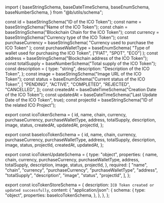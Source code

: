 import {
  baseStringSchema,
  baseDateTimeSchema,
  baseEnumSchema,
  baseNumberSchema,
} from "@b/utils/schema";

const id = baseStringSchema("ID of the ICO Token");
const name = baseStringSchema("Name of the ICO Token");
const chain = baseStringSchema("Blockchain Chain for the ICO Token");
const currency = baseStringSchema("Currency type of the ICO Token");
const purchaseCurrency = baseStringSchema(
  "Currency used to purchase the ICO Token"
);
const purchaseWalletType = baseEnumSchema(
  "Type of wallet used for purchasing the ICO Token",
  ["FIAT", "SPOT", "ECO"]
);
const address = baseStringSchema("Blockchain address of the ICO Token");
const totalSupply = baseNumberSchema("Total supply of the ICO Token");
const description = {
  type: "string",
  description: "Description of the ICO Token",
};
const image = baseStringSchema("Image URL of the ICO Token");
const status = baseEnumSchema("Current status of the ICO Token", [
  "PENDING",
  "ACTIVE",
  "COMPLETED",
  "REJECTED",
  "CANCELLED",
]);
const createdAt = baseDateTimeSchema("Creation Date of the ICO Token");
const updatedAt = baseDateTimeSchema("Last Update Date of the ICO Token", true);
const projectId = baseStringSchema("ID of the related ICO Project");

export const icoTokenSchema = {
  id,
  name,
  chain,
  currency,
  purchaseCurrency,
  purchaseWalletType,
  address,
  totalSupply,
  description,
  image,
  status,
  createdAt,
  updatedAt,
  projectId,
};

export const baseIcoTokenSchema = {
  id,
  name,
  chain,
  currency,
  purchaseCurrency,
  purchaseWalletType,
  address,
  totalSupply,
  description,
  image,
  status,
  projectId,
  createdAt,
  updatedAt,
};

export const icoTokenUpdateSchema = {
  type: "object",
  properties: {
    name,
    chain,
    currency,
    purchaseCurrency,
    purchaseWalletType,
    address,
    totalSupply,
    description,
    image,
    status,
    projectId,
  },
  required: [
    "name",
    "chain",
    "currency",
    "purchaseCurrency",
    "purchaseWalletType",
    "address",
    "totalSupply",
    "description",
    "image",
    "status",
    "projectId",
  ],
};

export const icoTokenStoreSchema = {
  description: `ICO Token created or updated successfully`,
  content: {
    "application/json": {
      schema: {
        type: "object",
        properties: baseIcoTokenSchema,
      },
    },
  },
};
